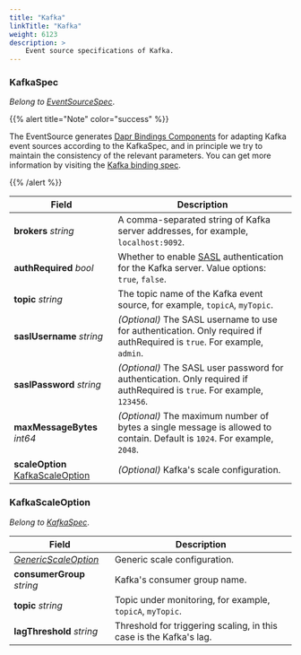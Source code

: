 ```yaml
---
title: "Kafka"
linkTitle: "Kafka"
weight: 6123
description: >
    Event source specifications of Kafka.
---
```


### KafkaSpec

*Belong to [EventSourceSpec](../eventsource-spec)*.

{{% alert title="Note" color="success" %}}

The EventSource generates [Dapr Bindings Components](https://docs.dapr.io/reference/components-reference/supported-bindings/kafka/#component-format) for adapting Kafka event sources according to the KafkaSpec, and in principle we try to maintain the consistency of the relevant parameters. You can get more information by visiting the [Kafka binding spec](https://docs.dapr.io/reference/components-reference/supported-bindings/kafka/#spec-metadata-fields).

{{% /alert %}}

| Field                                                 | Description                                                  |
| ----------------------------------------------------- | ------------------------------------------------------------ |
| **brokers** *string*                                  | A comma-separated string of Kafka server addresses, for example, `localhost:9092`. |
| **authRequired** *bool*                               | Whether to enable [SASL](https://en.wikipedia.org/wiki/Simple_Authentication_and_Security_Layer) authentication for the Kafka server. Value options: `true`, `false`. |
| **topic** *string*                                    | The topic name of the Kafka event source, for example, `topicA`, `myTopic`. |
| **saslUsername** *string*                             | *(Optional)* The SASL username to use for authentication. Only required if authRequired is `true`. For example, `admin`. |
| **saslPassword** *string*                             | *(Optional)* The SASL user password for authentication. Only required if authRequired is `true`. For example, `123456`. |
| **maxMessageBytes** *int64*                           | *(Optional)* The maximum number of bytes a single message is allowed to contain. Default is `1024`. For example, `2048`. |
| **scaleOption** [KafkaScaleOption](#kafkascaleoption) | *(Optional)* Kafka's scale configuration.                    |

### KafkaScaleOption

*Belong to [KafkaSpec](#kafkaspec)*.

| Field                                                        | Description                                                  |
| ------------------------------------------------------------ | ------------------------------------------------------------ |
| *[GenericScaleOption](../eventsource-spec#genericscaleoption)* | Generic scale configuration.                                 |
| **consumerGroup** *string*                                   | Kafka's consumer group name.                                 |
| **topic** *string*                                           | Topic under monitoring, for example, `topicA`, `myTopic`.    |
| **lagThreshold** *string*                                    | Threshold for triggering scaling, in this case is the Kafka's lag. |

